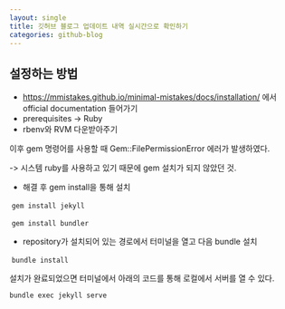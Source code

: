```yaml
---
layout: single
title: 깃허브 블로그 업데이트 내역 실시간으로 확인하기
categories: github-blog
---
```


## 설정하는 방법

- https://mmistakes.github.io/minimal-mistakes/docs/installation/ 에서 official documentation 들어가기
- prerequisites -> Ruby
- rbenv와 RVM 다운받아주기

이후 gem 명령어를 사용할 때 Gem::FilePermissionError 에러가 발생하였다.

-> 시스템 ruby를 사용하고 있기 때문에 gem 설치가 되지 않았던 것.



- 해결 후 gem install을 통해 설치

​	`gem install jekyll`

​	`gem install bundler` 

- repository가 설치되어 있는 경로에서 터미널을 열고 다음 bundle 설치

​	`bundle install`

설치가 완료되었으면 터미널에서 아래의 코드를 통해 로컬에서 서버를 열 수 있다.

 `bundle exec jekyll serve`  
